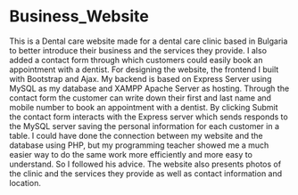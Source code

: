 # Business_Website
This is a Dental care website made for a dental care clinic based in Bulgaria to better introduce their business and the services they provide. I also added a contact form through which customers could easily book an appointment with a dentist. 
For designing the website, the frontend I built with Bootstrap and Ajax. 
My backend is based on Express Server using MySQL as my database and XAMPP Apache Server as hosting. 
Through the contact form the customer can write down their first and last name and mobile number to book an appointment with a dentist. By clicking Submit the contact form interacts with the Express server which sends responds to the MySQL server saving the personal information for each customer in a table. I could have done the connection between my website and the database using PHP, but my programming teacher showed me a much easier way to do the same work more efficiently and more easy to understand. So I followed his advice. 
The website also presents photos of the clinic and the services they provide as well as contact information and location. 

